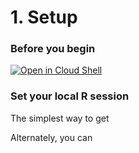 # 1. Setup

### Before you begin
[![Open in Cloud Shell](https://gstatic.com/cloudssh/images/open-btn.svg)](https://ssh.cloud.google.com/cloudshell/editor?cloudshell_git_repo=https%3A%2F%2Fgithub.com%2Fcavargasru%2Fr-on-gcp&cloudshell_tutorial=01-setup%2Fset-gc-project.md)
### Set your local R session

The simplest way to get


Alternately, you can